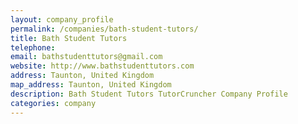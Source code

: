 ```yaml
---
layout: company_profile
permalink: /companies/bath-student-tutors/
title: Bath Student Tutors
telephone: 
email: bathstudenttutors@gmail.com
website: http://www.bathstudenttutors.com
address: Taunton, United Kingdom
map_address: Taunton, United Kingdom
description: Bath Student Tutors TutorCruncher Company Profile
categories: company
---
```


